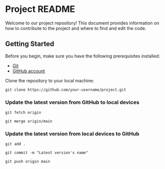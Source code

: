 # Project README

Welcome to our project repository! This document provides information on how to contribute to the project and where to find and edit the code.
## Getting Started

Before you begin, make sure you have the following prerequisites installed:

- [Git](https://git-scm.com/)
- [GitHub account](https://github.com/)

Clone the repository to your local machine:

```
git clone https://github.com/your-username/project.git
```

### Update the latest version from GitHub to local devices
```
git fetch origin
```
```
git merge origin/main
```

### Update the latest version from local devices to GitHub
```
git add .
```
```
git commit -m "Latest version's name"
```
```
git push origin main
```

